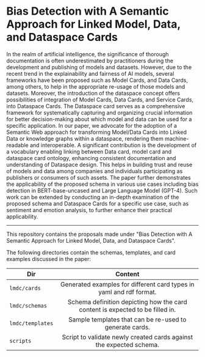 # Bias Detection with A Semantic Approach for Linked Model, Data, and Dataspace Cards

In the realm of artificial intelligence, the significance of thorough documentation is often underestimated by practitioners during the development and publishing of models and datasets. However, due to the recent trend in the explainability and fairness of AI models, several frameworks have been proposed such as Model Cards, and Data Cards, among others, to help in the appropriate re-usage of those models and datasets. Moreover, the introduction of the dataspace concept offers possibilities of integration of Model Cards, Data Cards, and Service Cards, into Dataspace Cards. The Dataspace card serves as a comprehensive framework for systematically capturing and organizing crucial information for better decision-making about which model and data can be used for a specific application. In our paper, we advocate for the adoption of a Semantic Web approach for transforming Model/Data Cards into Linked Data or knowledge graphs within a dataspace, rendering them machine-readable and interoperable. A significant contribution is the development of a vocabulary enabling linking between Data card, model card and dataspace card ontology, enhancing consistent documentation and understanding of Dataspace design. This helps in building trust and reuse of models and data among companies and individuals participating as publishers or consumers of such assets. The paper further demonstrates the applicability of the proposed schema in various use cases including bias detection in BERT-base-uncased and Large Language Model (GPT-4). Such work can be extended by conducting an in-depth examination of the proposed schema and Dataspace Cards for a specific use case, such as sentiment and emotion analysis, to further enhance their practical applicability.

--------------

This repository contains the proposals made under "Bias Detection with A Semantic Approach for Linked Model, Data, and 
Dataspace Cards".

The following directories contain the schemas, templates, and card examples discussed in 
the paper:

|Dir|Content|
|---|:---:|
|`lmdc/cards`|Generated examples for different card types in yaml and rdf format.|
|`lmdc/schemas`|Schema definition depicting how the card content is expected to be filled in.|
|`lmdc/templates`|Sample templates that can be re-used to generate cards.|
|`scripts`|Script to validate newly created cards against the expected schema.|